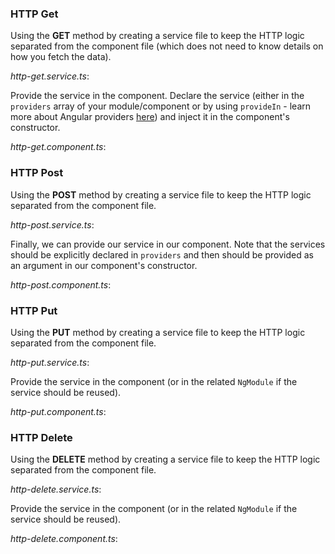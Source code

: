 ### HTTP Get

Using the **GET** method by creating a service file to keep the HTTP logic separated from the component file (which does not need to know details on how you fetch the data).

_http-get.service.ts_:

<snippet id='http-get-service'/>

Provide the service in the component. Declare the service (either in the `providers` array of your module/component or by using `provideIn` - learn more about Angular providers [here](https://angular.io/guide/providers)) and inject it in the component's constructor.

_http-get.component.ts_:

<snippet id='http-get-component'/>

### HTTP Post

Using the **POST** method by creating a service file to keep the HTTP logic separated from the component file.

_http-post.service.ts_:

<snippet id='http-post-service'/>

Finally, we can provide our service in our component. Note that the services should be explicitly declared in `providers`
and then should be provided as an argument in our component's constructor.

_http-post.component.ts_:

<snippet id='http-post-component'/>

### HTTP Put

Using the **PUT** method by creating a service file to keep the HTTP logic separated from the component file.

_http-put.service.ts_:

<snippet id='http-put-service'/>

Provide the service in the component (or in the related `NgModule` if the service should be reused).

_http-put.component.ts_:

<snippet id='http-put-component'/>

### HTTP Delete

Using the **DELETE** method by creating a service file to keep the HTTP logic separated from the component file.

_http-delete.service.ts_:

<snippet id='http-delete-service'/>

Provide the service in the component (or in the related `NgModule` if the service should be reused).

_http-delete.component.ts_:

<snippet id='http-delete-component'/>
